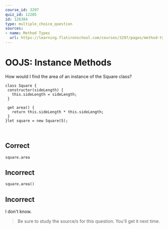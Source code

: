 ```yaml
---
course_id: 3297
quiz_id: 12285
id: 126384
type: multiple_choice_question
sources:
- name: Method Types
  url: https://learning.flatironschool.com/courses/3297/pages/method-types?module_item_id=143625
---
```


# OOJS: Instance Methods

How would I find the area of an instance of the Square class?

```
class Square {
 constructor(sideLength) {
   this.sideLength = sideLength;
 }

 get area() {
   return this.sideLength * this.sideLength;
 }
}let square = new Square(5);
```

&nbsp;

## Correct

```
square.area
```

## Incorrect

```
square.area()
```

## Incorrect

I don't know.

> Be sure to study the source/s for this question. You'll get it next time.
